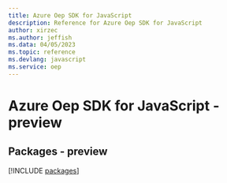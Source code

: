 ```yaml
---
title: Azure Oep SDK for JavaScript
description: Reference for Azure Oep SDK for JavaScript
author: xirzec
ms.author: jeffish
ms.data: 04/05/2023
ms.topic: reference
ms.devlang: javascript
ms.service: oep
---
```

# Azure Oep SDK for JavaScript - preview
## Packages - preview
[!INCLUDE [packages](oep-index.md)]